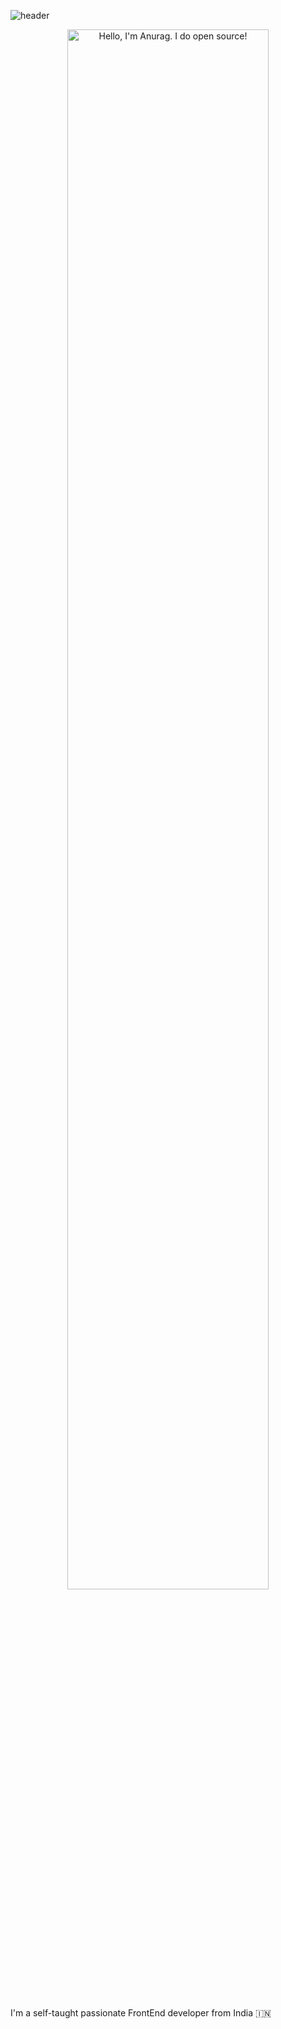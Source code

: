 ![header](https://capsule-render.vercel.app/api?type=wave&color=auto&height=300&section=header&text=logicallaw%20render&fontSize=90)

<p align="center"><a href="https://anuraghazra.github.io"><img width="80%" alt="Hello, I'm Anurag. I do open source!" src="./assets/gh-readme-header.png" /></a></p>

<br />

I'm a self-taught passionate FrontEnd developer from India 🇮🇳
